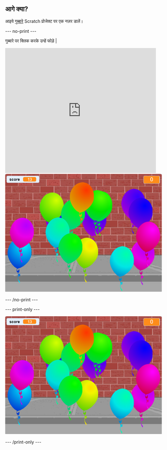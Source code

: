 ## आगे क्या?

आइये [गुब्बारे](https://projects.raspberrypi.org/en/projects/balloons) Scratch प्रोजेक्ट पर एक नज़र डालें।

\--- no-print \---

गुब्बारे पर क्लिक करके उन्हें फोड़े |

<div class="scratch-preview">
  <iframe allowtransparency="true" width="485" height="402" src="https://scratch.mit.edu/projects/embed/299206746/?autostart=false" frameborder="0" scrolling="no"></iframe>
  <img src="images/balloons-final.png">
</div>

\--- /no-print \---

\--- print-only \---

![complete project](images/balloons-final.png)

\--- /print-only \---